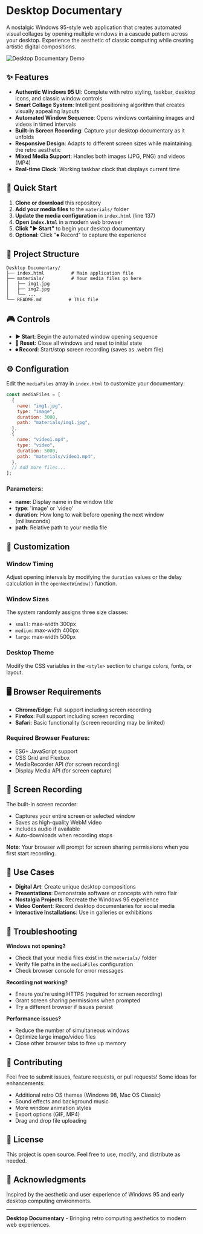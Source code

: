 # Desktop Documentary

A nostalgic Windows 95-style web application that creates automated visual collages by opening multiple windows in a cascade pattern across your desktop. Experience the aesthetic of classic computing while creating artistic digital compositions.

![Desktop Documentary Demo](demo-screenshot.png)

## ✨ Features

- **Authentic Windows 95 UI**: Complete with retro styling, taskbar, desktop icons, and classic window controls
- **Smart Collage System**: Intelligent positioning algorithm that creates visually appealing layouts
- **Automated Window Sequence**: Opens windows containing images and videos in timed intervals
- **Built-in Screen Recording**: Capture your desktop documentary as it unfolds
- **Responsive Design**: Adapts to different screen sizes while maintaining the retro aesthetic
- **Mixed Media Support**: Handles both images (JPG, PNG) and videos (MP4)
- **Real-time Clock**: Working taskbar clock that displays current time

## 🚀 Quick Start

1. **Clone or download** this repository
2. **Add your media files** to the `materials/` folder
3. **Update the media configuration** in `index.html` (line 137)
4. **Open `index.html`** in a modern web browser
5. **Click "▶ Start"** to begin your desktop documentary
6. **Optional**: Click "⏺ Record" to capture the experience

## 📁 Project Structure

```
Desktop Documentary/
├── index.html          # Main application file
├── materials/          # Your media files go here
│   ├── img1.jpg
│   ├── img2.jpg
│   └── ...
└── README.md          # This file
```

## 🎮 Controls

- **▶ Start**: Begin the automated window opening sequence
- **🔄 Reset**: Close all windows and reset to initial state
- **⏺ Record**: Start/stop screen recording (saves as .webm file)

## ⚙️ Configuration

Edit the `mediaFiles` array in `index.html` to customize your documentary:

```javascript
const mediaFiles = [
  {
    name: "img1.jpg",
    type: "image",
    duration: 3000,
    path: "materials/img1.jpg",
  },
  {
    name: "video1.mp4",
    type: "video",
    duration: 5000,
    path: "materials/video1.mp4",
  },
  // Add more files...
];
```

### Parameters:

- **name**: Display name in the window title
- **type**: 'image' or 'video'
- **duration**: How long to wait before opening the next window (milliseconds)
- **path**: Relative path to your media file

## 🎨 Customization

### Window Timing

Adjust opening intervals by modifying the `duration` values or the delay calculation in the `openNextWindow()` function.

### Window Sizes

The system randomly assigns three size classes:

- `small`: max-width 300px
- `medium`: max-width 400px
- `large`: max-width 500px

### Desktop Theme

Modify the CSS variables in the `<style>` section to change colors, fonts, or layout.

## 🖥️ Browser Requirements

- **Chrome/Edge**: Full support including screen recording
- **Firefox**: Full support including screen recording
- **Safari**: Basic functionality (screen recording may be limited)

### Required Browser Features:

- ES6+ JavaScript support
- CSS Grid and Flexbox
- MediaRecorder API (for screen recording)
- Display Media API (for screen capture)

## 📸 Screen Recording

The built-in screen recorder:

- Captures your entire screen or selected window
- Saves as high-quality WebM video
- Includes audio if available
- Auto-downloads when recording stops

**Note**: Your browser will prompt for screen sharing permissions when you first start recording.

## 🎯 Use Cases

- **Digital Art**: Create unique desktop compositions
- **Presentations**: Demonstrate software or concepts with retro flair
- **Nostalgia Projects**: Recreate the Windows 95 experience
- **Video Content**: Record desktop documentaries for social media
- **Interactive Installations**: Use in galleries or exhibitions

## 🔧 Troubleshooting

**Windows not opening?**

- Check that your media files exist in the `materials/` folder
- Verify file paths in the `mediaFiles` configuration
- Check browser console for error messages

**Recording not working?**

- Ensure you're using HTTPS (required for screen recording)
- Grant screen sharing permissions when prompted
- Try a different browser if issues persist

**Performance issues?**

- Reduce the number of simultaneous windows
- Optimize large image/video files
- Close other browser tabs to free up memory

## 🤝 Contributing

Feel free to submit issues, feature requests, or pull requests! Some ideas for enhancements:

- Additional retro OS themes (Windows 98, Mac OS Classic)
- Sound effects and background music
- More window animation styles
- Export options (GIF, MP4)
- Drag and drop file uploading

## 📄 License

This project is open source. Feel free to use, modify, and distribute as needed.

## 🙏 Acknowledgments

Inspired by the aesthetic and user experience of Windows 95 and early desktop computing environments.

---

**Desktop Documentary** - Bringing retro computing aesthetics to modern web experiences.

